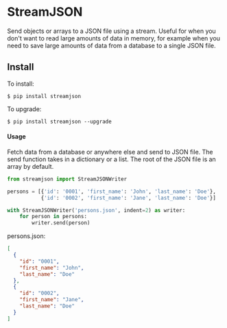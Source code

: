StreamJSON
=================

Send objects or arrays to a JSON file using a stream. Useful for when you don't want to read large amounts of data in
memory, for example when you need to save large amounts of data from a database to a single JSON file.

## Install

To install:

```console
$ pip install streamjson
```

To upgrade:

```console
$ pip install streamjson --upgrade
```

#### Usage

Fetch data from a database or anywhere else and send to JSON file. The send function takes in a dictionary or a list.
The root of the JSON file is an array by default.

```Python
from streamjson import StreamJSONWriter

persons = [{'id': '0001', 'first_name': 'John', 'last_name': 'Doe'},
           {'id': '0002', 'first_name': 'Jane', 'last_name': 'Doe'}]

with StreamJSONWriter('persons.json', indent=2) as writer:
    for person in persons:
        writer.send(person)
```

persons.json:

```JSON
[
  {
    "id": "0001",
    "first_name": "John",
    "last_name": "Doe"
  },
  {
    "id": "0002",
    "first_name": "Jane",
    "last_name": "Doe"
  }
]
```
